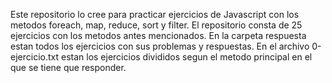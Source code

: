 Este repositorio lo cree para practicar ejercicios de Javascript con los metodos foreach, map, reduce, sort y filter.
El repositorio consta de 25 ejercicios con los metodos antes mencionados.
En la carpeta respuesta estan todos los ejercicios con sus problemas y respuestas. En el archivo 0-ejercicio.txt estan los ejercicios divididos segun el metodo principal en el que se tiene que responder.

